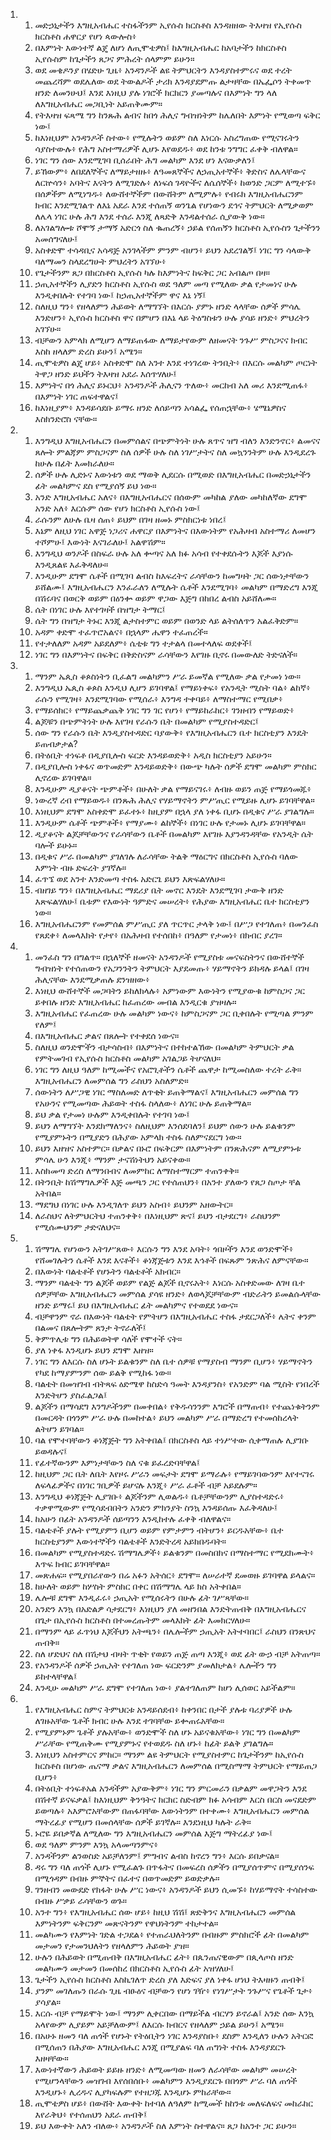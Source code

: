 <ol>
  <li>
    <ol>
      <li>መድኃኒታችን እግዚአብሔር ተስፋችንም ኢየሱስ ክርስቶስ እንዳዘዘው ትእዛዝ የኢየሱስ ክርስቶስ ሐዋርያ የሆነ ጳውሎስ፥</li>
      <li>በእምነት እውነተኛ ልጄ ለሆነ ለጢሞቴዎስ፤ ከእግዚአብሔር ከአባታችን ከክርስቶስ ኢየሱስም ከጌታችን ጸጋና ምሕረት ሰላምም ይሁን።</li>
      <li>ወደ መቄዶንያ በሄድሁ ጊዜ፥ አንዳንዶች ልዩ ትምህርትን እንዳያስተምሩና ወደ ተረት መጨረሻም ወደሌለው ወደ ትውልዶች ታሪክ እንዳያደምጡ ልታዛቸው በኤፌሶን ትቀመጥ ዘንድ ለመንሁህ፤ እንደ እነዚህ ያሉ ነገሮች ክርክርን ያመጣሉና በእምነት ግን ላለ ለእግዚአብሔር መጋቢነት አይጠቅሙም።</li>
      <li>የትእዛዝ ፍጻሜ ግን ከንጹሕ ልብና ከበጎ ሕሊና ግብዝነትም ከሌለበት እምነት የሚወጣ ፍቅር ነው፤</li>
      <li>ከእነዚህም አንዳንዶች ስተው፥ የሚሉትን ወይም ስለ እነርሱ አስረግጠው የሚናገሩትን ሳያስተውሉ፥ የሕግ አስተማሪዎች ሊሆኑ እየወደዱ፥ ወደ ከንቱ ንግግር ፈቀቅ ብለዋል።</li>
      <li>ነገር ግን ሰው እንደሚገባ ቢሰራበት ሕግ መልካም እንደ ሆነ እናውቃለን፤</li>
      <li>ይኸውም፥ ለበደለኞችና ለማይታዘዙ፥ ለዓመጸኞችና ለኃጢአተኞች፥ ቅድስና ለሌላቸውና ለርኵሳን፥ አባትና እናትን ለሚገድሉ፥ ለነፍሰ ገዳዮችና ለሴሰኞች፥ ከወንድ ጋርም ለሚተኙ፥ በሰዎችም ለሚነግዱ፥ ለውሸተኞችም በውሸትም ለሚምሉ፥ የብሩክ እግዚአብሔርንም ክብር እንደሚገልጥ ለእኔ አደራ እንደ ተሰጠኝ ወንጌል የሆነውን ደኅና ትምህርት ለሚቃወም ለሌላ ነገር ሁሉ ሕግ እንደ ተሰራ እንጂ ለጻድቅ እንዳልተሰራ ሲያውቅ ነው።</li>
      <li>ለአገልግሎቱ ሾሞኝ ታማኝ አድርጎ ስለ ቈጠረኝ፥ ኃይል የሰጠኝን ክርስቶስ ኢየሱስን ጌታችንን አመሰግናለሁ፤</li>
      <li>አስቀድሞ ተሳዳቢና አሳዳጅ አንገላችም ምንም ብሆን፥ ይህን አደረገልኝ፤ ነገር ግን ሳላውቅ ባለማመን ስላደረግሁት ምህረትን አገኘሁ፥</li>
      <li>የጌታችንም ጸጋ በክርስቶስ ኢየሱስ ካሉ ከእምነትና ከፍቅር ጋር አብልጦ በዛ።</li>
      <li>ኃጢአተኞችን ሊያድን ክርስቶስ ኢየሱስ ወደ ዓለም መጣ የሚለው ቃል የታመነና ሁሉ እንዲቀበሉት የተገባ ነው፤ ከኃጢአተኞችም ዋና እኔ ነኝ፤</li>
      <li>ስለዚህ ግን፥ የዘላለምን ሕይወት ለማግኘት በእርሱ ያምኑ ዘንድ ላላቸው ሰዎች ምሳሌ እንድሆን፥ ኢየሱስ ክርስቶስ ዋና በምሆን በእኔ ላይ ትዕግስቱን ሁሉ ያሳይ ዘንድ፥ ምህረትን አገኘሁ።</li>
      <li>ብቻውን አምላክ ለሚሆን ለማይጠፋው ለማይታየውም ለዘመናት ንጉሥ ምስጋናና ክብር እስከ ዘላለም ድረስ ይሁን፤ አሜን።</li>
      <li>ጢሞቴዎስ ልጄ ሆይ፥ አስቀድሞ ስለ አንተ እንደ ተነገረው ትንቢት፥ በእርሱ መልካም ጦርነት ትዋጋ ዘንድ ይህችን ትእዛዝ አደራ እሰጥሃለሁ፤</li>
      <li>እምነትና በጎ ሕሊና ይኑርህ፥ አንዳንዶች ሕሊናን ጥለው፥ መርከብ አለ መሪ እንደሚጠፋ፥ በእምነት ነገር ጠፍተዋልና፤</li>
      <li>ከእነዚያም፥ እንዳይሳደቡ ይማሩ ዘንድ ለሰይጣን አሳልፌ የሰጠኋቸው፥ ሄሜኔዎስና እስክንድሮስ ናቸው።</li>
    </ol>
  </li>
  <li>
    <ol>
      <li>እንግዲህ እግዚአብሔርን በመምሰልና በጭምትነት ሁሉ ጸጥና ዝግ ብለን እንድንኖር፥ ልመናና ጸሎት ምልጃም ምስጋናም ስለ ሰዎች ሁሉ ስለ ነገሥታትና ስለ መኳንንትም ሁሉ እንዲደረጉ ከሁሉ በፊት እመክራለሁ።</li>
      <li>ሰዎች ሁሉ ሊድኑና እውነቱን ወደ ማወቅ ሊደርሱ በሚወድ በእግዚአብሔር በመድኃኒታችን ፊት መልካምና ደስ የሚያሰኝ ይህ ነው።</li>
      <li>አንድ እግዚአብሔር አለና፥ በእግዚአብሔርና በሰውም መካከል ያለው መካከለኛው ደግሞ አንድ አለ፥ እርሱም ሰው የሆነ ክርስቶስ ኢየሱስ ነው፤</li>
      <li>ራሱንም ለሁሉ ቤዛ ሰጠ፥ ይህም በገዛ ዘመኑ ምስክርነቱ ነበረ፤</li>
      <li>እኔም ለዚህ ነገር አዋጅ ነጋሪና ሐዋርያ በእምነትና በእውነትም የአሕዛብ አስተማሪ ለመሆን ተሾምሁ፤ እውነት እናገራለሁ፤ አልዋሽም።</li>
      <li>እንግዲህ ወንዶች በስፍራ ሁሉ አለ ቍጣና አለ ክፉ አሳብ የተቀደሱትን እጆች እያነሱ እንዲጸልዩ እፈቅዳለሁ።</li>
      <li>እንዲሁም ደግሞ ሴቶች በሚገባ ልብስ ከእፍረትና ራሳቸውን ከመግዛት ጋር ሰውነታቸውን ይሸልሙ፤ እግዚአብሔርን እንፈራለን ለሚሉት ሴቶች እንደሚገባ፥ መልካም በማድረግ እንጂ በሽሩባና በወርቅ ወይም በዕንቍ ወይም ዋጋው እጅግ በከበረ ልብስ አይሸለሙ።</li>
      <li>ሴት በነገር ሁሉ እየተገዛች በዝግታ ትማር፤</li>
      <li>ሴት ግን በዝግታ ትኑር እንጂ ልታስተምር ወይም በወንድ ላይ ልትሰለጥን አልፈቅድም።</li>
      <li>አዳም ቀድሞ ተፈጥሮአልና፥ በኋላም ሔዋን ተፈጠረች።</li>
      <li>የተታለለም አዳም አይደለም፥ ሴቲቱ ግን ተታልላ በመተላለፍ ወደቀች፤</li>
      <li>ነገር ግን በእምነትና በፍቅር በቅድስናም ራሳቸውን እየገዙ ቢኖሩ በመውለድ ትድናለች።</li>
    </ol>
  </li>
  <li>
    <ol>
      <li>ማንም ኤጲስ ቆጶስነትን ቢፈልግ መልካምን ሥራ ይመኛል የሚለው ቃል የታመነ ነው።</li>
      <li>እንግዲህ ኤጲስ ቆጶስ እንዲህ ሊሆን ይገባዋል፤ የማይነቀፍ፥ የአንዲት ሚስት ባል፥ ልከኛ፥ ራሱን የሚገዛ፥ እንደሚገባው የሚሰራ፥ እንግዳ ተቀባይ፥ ለማስተማር የሚበቃ፥</li>
      <li>የማይሰክር፥ የማይጨቃጨቅ ነገር ግን ገር የሆነ፥ የማይከራከር፥ ገንዘብን የማይወድ፥</li>
      <li>ልጆቹን በጭምትነት ሁሉ እየገዛ የራሱን ቤት በመልካም የሚያስተዳድር፤</li>
      <li>ሰው ግን የራሱን ቤት እንዲያስተዳድር ባያውቅ፥ የእግዚአብሔርን ቤተ ክርስቲያን እንዴት ይጠብቃታል?</li>
      <li>በትዕቢት ተነፍቶ በዲያቢሎስ ፍርድ እንዳይወድቅ፥ አዲስ ክርስቲያን አይሁን።</li>
      <li>በዲያቢሎስ ነቀፋና ወጥመድም እንዳይወድቅ፥ በውጭ ካሉት ሰዎች ደግሞ መልካም ምስክር ሊኖረው ይገባዋል።</li>
      <li>እንዲሁም ዲያቆናት ጭምቶች፥ በሁለት ቃል የማይናገሩ፥ ለብዙ ወይን ጠጅ የማይጎመጁ፥</li>
      <li>ነውረኛ ረብ የማይወዱ፥ በንጹሕ ሕሊና የሃይማኖትን ምሥጢር የሚይዙ ሊሆኑ ይገባቸዋል።</li>
      <li>እነዚህም ደግሞ አስቀድሞ ይፈተኑ፥ ከዚያም በኋላ ያለ ነቀፋ ቢሆኑ በዲቁና ሥራ ያገልግሉ።</li>
      <li>እንዲሁም ሴቶች ጭምቶች፥ የማያሙ፥ ልከኞች፥ በነገር ሁሉ የታመኑ ሊሆኑ ይገባቸዋል።</li>
      <li>ዲያቆናት ልጆቻቸውንና የራሳቸውን ቤቶች በመልካም እየገዙ እያንዳንዳቸው የአንዲት ሴት ባሎች ይሁኑ።</li>
      <li>በዲቁና ሥራ በመልካም ያገለገሉ ለራሳቸው ትልቅ ማዕርግና በክርስቶስ ኢየሱስ ባለው እምነት ብዙ ድፍረት ያገኛሉ።</li>
      <li>ፈጥኜ ወደ አንተ እንድመጣ ተስፋ አድርጌ ይህን እጽፍልሃለሁ።</li>
      <li>ብዘገይ ግን፥ በእግዚአብሔር ማደሪያ ቤት መኖር እንዴት እንደሚገባ ታውቅ ዘንድ እጽፍልሃለሁ፤ ቤቱም የእውነት ዓምድና መሠረት፥ የሕያው እግዚአብሔር ቤተ ክርስቲያን ነው።</li>
      <li>እግዚአብሔርንም የመምሰል ምሥጢር ያለ ጥርጥር ታላቅ ነው፤ በሥጋ የተገለጠ፥ በመንፈስ የጸደቀ፥ ለመላእክት የታየ፥ በአሕዛብ የተሰበከ፥ በዓለም የታመነ፥ በክብር ያረገ።</li>
    </ol>
  </li>
  <li>
    <ol>
      <li>መንፈስ ግን በግልጥ። በኋለኞች ዘመናት አንዳንዶች የሚያስቱ መናፍስትንና በውሸተኞች ግብዝነት የተሰጠውን የአጋንንትን ትምህርት እያደመጡ፥ ሃይማኖትን ይክዳሉ ይላል፤ በገዛ ሕሊናቸው እንደሚቃጠሉ ደንዝዘው፥</li>
      <li>እነዚህ ውሸተኞች መጋባትን ይከለክላሉ፥ አምነውም እውነትን የሚያውቁ ከምስጋና ጋር ይቀበሉ ዘንድ እግዚአብሔር ከፈጠረው መብል እንዲርቁ ያዝዛሉ።</li>
      <li>እግዚአብሔር የፈጠረው ሁሉ መልካም ነውና፥ ከምስጋናም ጋር ቢቀበሉት የሚጣል ምንም የለም፤</li>
      <li>በእግዚአብሔር ቃልና በጸሎት የተቀደሰ ነውና።</li>
      <li>ስለዚህ ወንድሞችን ብታሳስብ፥ በእምነትና በተከተልኸው በመልካም ትምህርት ቃል የምትመገብ የኢየሱስ ክርስቶስ መልካም አገልጋይ ትሆናለህ።</li>
      <li>ነገር ግን ለዚህ ዓለም ከሚመችና የአሮጊቶችን ሴቶች ጨዋታ ከሚመስለው ተረት ራቅ። እግዚአብሔርን ለመምሰል ግን ራስህን አስለምድ።</li>
      <li>ሰውነትን ለሥጋዊ ነገር ማስለመድ ለጥቂት ይጠቅማልና፤ እግዚአብሔርን መምሰል ግን የአሁንና የሚመጣው ሕይወት ተስፋ ስላለው፥ ለነገር ሁሉ ይጠቅማል።</li>
      <li>ይህ ቃል የታመነ ሁሉም እንዲቀበሉት የተገባ ነው፤</li>
      <li>ይህን ለማግኘት እንደክማለንና፥ ስለዚህም እንሰደባለን፤ ይህም ሰውን ሁሉ ይልቁንም የሚያምኑትን በሚያድን በሕያው አምላክ ተስፋ ስለምናደርግ ነው።</li>
      <li>ይህን እዘዝና አስተምር። በቃልና በኑሮ በፍቅርም በእምነትም በንጽሕናም ለሚያምኑቱ ምሳሌ ሁን እንጂ፥ ማንም ታናሽነትህን አይናቀው።</li>
      <li>እስክመጣ ድረስ ለማንበብና ለመምከር ለማስተማርም ተጠንቀቅ።</li>
      <li>በትንቢት ከሽማግሌዎች እጅ መጫን ጋር የተሰጠህን፥ በአንተ ያለውን የጸጋ ስጦታ ቸል አትበል።</li>
      <li>ማደግህ በነገር ሁሉ እንዲገለጥ ይህን አስብ፥ ይህንም አዘውትር።</li>
      <li>ለራስህና ለትምህርትህ ተጠንቀቅ፥ በእነዚህም ጽና፤ ይህን ብታደርግ፥ ራስህንም የሚሰሙህንም ታድናለህና።</li>
    </ol>
  </li>
  <li>
    <ol>
      <li>ሽማግሌ የሆነውን አትገሥጸው፥ እርሱን ግን እንደ አባት፥ ጎበዞችን እንደ ወንድሞች፥ የሸመገሉትን ሴቶች እንደ እናቶች፥ ቆነጃጅቱን እንደ እኅቶች በፍጹም ንጽሕና ለምናቸው።</li>
      <li>በእውነት ባልቴቶች የሆኑትን ባልቴቶች አክብር።</li>
      <li>ማንም ባልቴት ግን ልጆች ወይም የልጅ ልጆች ቢኖሩአት፥ እነርሱ አስቀድመው ለገዛ ቤተ ሰዎቻቸው እግዚአብሔርን መምሰል ያሳዩ ዘንድ፥ ለወላጆቻቸውም ብድራትን ይመልሱላቸው ዘንድ ይማሩ፤ ይህ በእግዚአብሔር ፊት መልካምና የተወደደ ነውና።</li>
      <li>ብቻዋንም ኖራ በእውነት ባልቴት የምትሆን በእግዚአብሔር ተስፋ ታደርጋለች፥ ሌትና ቀንም በልመና በጸሎትም ጸንታ ትኖራለች፤</li>
      <li>ቅምጥሊቱ ግን በሕይወትዋ ሳለች የሞተች ናት።</li>
      <li>ያለ ነቀፋ እንዲሆኑ ይህን ደግሞ እዘዝ።</li>
      <li>ነገር ግን ለእርሱ ስለ ሆኑት ይልቁንም ስለ ቤተ ሰዎቹ የማያስብ ማንም ቢሆን፥ ሃይማኖትን የካደ ከማያምንም ሰው ይልቅ የሚከፋ ነው።</li>
      <li>ባልቴት በመዝገብ ብትጻፍ ዕድሜዋ ከስድሳ ዓመት እንዳያንስ፥ የአንድም ባል ሚስት የነበረች እንድትሆን ያስፈልጋል፤</li>
      <li>ልጆችን በማሳደግ እንግዶችንም በመቀበል፥ የቅዱሳንንም እግሮች በማጠብ፥ የተጨነቁትንም በመርዳት በጎንም ሥራ ሁሉ በመከተል፥ ይህን መልካም ሥራ በማድረግ የተመሰከረላት ልትሆን ይገባል።</li>
      <li>ባል የሞተባቸውን ቆነጃጅት ግን አትቀበል፤ በክርስቶስ ላይ ተነሥተው ሲቀማጠሉ ሊያገቡ ይወዳሉና፤</li>
      <li>የፊተኛውንም እምነታቸውን ስለ ናቁ ይፈረድባቸዋል፤</li>
      <li>ከዚህም ጋር ቤት ለቤት እየዞሩ ሥራን መፍታት ደግሞ ይማራሉ፥ የማይገባውንም እየተናገሩ ለፍላፊዎችና በነገር ገቢዎች ይሆናሉ እንጂ፥ ሥራ ፈቶች ብቻ አይደሉም።</li>
      <li>እንግዲህ ቆነጃጅት ሊያገቡ፥ ልጆችንም ሊወልዱ፥ ቤቶቻቸውንም ሊያስተዳድሩ፥ ተቃዋሚውም የሚሳደብበትን አንድን ምክንያት ስንኳ እንዳይሰጡ እፈቅዳለሁ፤</li>
      <li>ከአሁን በፊት አንዳንዶች ሰይጣንን እንዲከተሉ ፈቀቅ ብለዋልና።</li>
      <li>ባልቴቶች ያሉት የሚያምን ቢሆን ወይም የምታምን ብትሆን፥ ይርዱአቸው፥ ቤተ ክርስቲያንም እውነተኞችን ባልቴቶች እንድትረዳ አይክበዱባት።</li>
      <li>በመልካም የሚያስተዳድሩ ሽማግሌዎች፥ ይልቁንም በመስበክና በማስተማር የሚደክሙት፥ እጥፍ ክብር ይገባቸዋል።</li>
      <li>መጽሐፍ። የሚያበራየውን በሬ አፉን አትሰር፥ ደግሞ። ለሠራተኛ ደመወዙ ይገባዋል ይላልና።</li>
      <li>ከሁለት ወይም ከሦስት ምስክር በቀር በሽማግሌ ላይ ክስ አትቀበል።</li>
      <li>ሌሎቹ ደግሞ እንዲፈሩ፥ ኃጢአት የሚሰሩትን በሁሉ ፊት ገሥጻቸው።</li>
      <li>አንድን እንኳ በአድልዎ ሳታደርግ፥ እነዚህን ያለ መዘንበል እንድትጠብቅ በእግዚአብሔርና በጌታ በኢየሱስ ክርስቶስ በተመረጡትም መላእክት ፊት እመክርሃለሁ።</li>
      <li>በማንም ላይ ፈጥነህ እጆችህን አትጫን፥ በሌሎችም ኃጢአት አትተባበር፤ ራስህን በንጽህና ጠብቅ።</li>
      <li>ስለ ሆድህና ስለ በሽታህ ብዛት ጥቂት የወይን ጠጅ ጠጣ እንጂ፥ ወደ ፊት ውኃ ብቻ አትጠጣ።</li>
      <li>የአንዳንዶች ሰዎች ኃጢአት የተገለጠ ነው ፍርድንም ያመለክታል፥ ሌሎችን ግን ይከተላቸዋል፤</li>
      <li>እንዲሁ መልካም ሥራ ደግሞ የተገለጠ ነው፥ ያልተገለጠም ከሆነ ሊሰወር አይችልም።</li>
    </ol>
  </li>
  <li>
    <ol>
      <li>የእግዚአብሔር ስምና ትምህርቱ አንዳይሰደብ፥ ከቀንበር በታች ያሉቱ ባሪያዎች ሁሉ ለገዙአቸው ጌቶች ክብር ሁሉ እንደ ተገባቸው ይቍጠሩአቸው።</li>
      <li>የሚያምኑም ጌቶች ያሉአቸው፥ ወንድሞች ስለ ሆኑ አይናቁአቸው፥ ነገር ግን በመልካም ሥራቸው የሚጠቅሙ የሚያምኑና የተወደዱ ስለ ሆኑ፥ ከፊት ይልቅ ያገልግሉ።</li>
      <li>እነዚህን አስተምርና ምከር። ማንም ልዩ ትምህርት የሚያስተምር ከጌታችንም ከኢየሱስ ክርስቶስ በሆነው ጤናማ ቃልና እግዚአብሔርን ለመምሰል በሚስማማ ትምህርት የማይጠጋ ቢሆን፥</li>
      <li>በትዕቢት ተነፍቶአል አንዳችም አያውቅም፥ ነገር ግን ምርመራን በቃልም መዋጋትን እንደ በሽተኛ ይናፍቃል፤ ከእነዚህም ቅንዓትና ክርክር ስድብም ክፉ አሳብም እርስ በርስ መናደድም ይወጣሉ፥ አእምሮአቸውም በጠፋባቸው እውነትንም በተቀሙ፥ እግዚአብሔርን መምሰል ማትረፊያ የሚሆን በመሰላቸው ሰዎች ይገኛሉ። እንደነዚህ ካሉት ራቅ።</li>
      <li>ኑሮዬ ይበቃኛል ለሚለው ግን እግዚአብሔርን መምሰል እጅግ ማትረፊያ ነው፤</li>
      <li>ወደ ዓለም ምንም እንኳ አላመጣንምና፥</li>
      <li>አንዳችንም ልንወስድ አይቻለንም፤ ምግብና ልብስ ከኖረን ግን፥ እርሱ ይበቃናል።</li>
      <li>ዳሩ ግን ባለ ጠጎች ሊሆኑ የሚፈልጉ በጥፋትና በመፍረስ ሰዎችን በሚያሰጥምና በሚያሰንፍ በሚጎዳም በብዙ ምኞትና በፈተና በወጥመድም ይወድቃሉ።</li>
      <li>ገንዘብን መውደድ የክፋት ሁሉ ሥር ነውና፥ አንዳንዶች ይህን ሲመኙ፥ ከሃይማኖት ተሳስተው በብዙ ሥቃይ ራሳቸውን ወጉ።</li>
      <li>አንተ ግን፥ የእግዚአብሔር ሰው ሆይ፥ ከዚህ ሽሽ፤ ጽድቅንና እግዚአብሔርን መምሰል እምነትንም ፍቅርንም መጽናትንም የዋህነትንም ተከታተል።</li>
      <li>መልካሙን የእምነት ገድል ተጋደል፥ የተጠራህለትንም በብዙም ምስክሮች ፊት በመልካም መታመን የታመንህለትን የዘላለምን ሕይወት ያዝ።</li>
      <li>ሁሉን በሕይወት በሚጠብቅ በእግዚአብሔር ፊት፥ በጴንጤናዊውም በጲላጦስ ዘንድ መልካሙን መታመን በመሰከረ በክርስቶስ ኢየሱስ ፊት አዝሃለሁ፤</li>
      <li>ጌታችን ኢየሱስ ክርስቶስ እስኪገለጥ ድረስ ያለ እድፍና ያለ ነቀፋ ሆነህ ትእዛዙን ጠብቅ፤</li>
      <li>ያንም መገለጡን በራሱ ጊዜ ብፁዕና ብቻውን የሆነ ገዥ፥ የነገሥታት ንጉሥና የጌቶች ጌታ፥ ያሳያል።</li>
      <li>እርሱ ብቻ የማይሞት ነው፤ ማንም ሊቀርበው በማይችል ብርሃን ይኖራል፤ አንድ ሰው እንኳ አላየውም ሊያይም አይቻለውም፤ ለእርሱ ክብርና የዘላለም ኃይል ይሁን፤ አሜን።</li>
      <li>በአሁኑ ዘመን ባለ ጠጎች የሆኑት የትዕቢትን ነገር እንዳያስቡ፥ ደስም እንዲለን ሁሉን አትርፎ በሚሰጠን በሕያው እግዚአብሔር እንጂ በሚያልፍ ባለ ጠግነት ተስፋ እንዳያደርጉ እዘዛቸው።</li>
      <li>እውነተኛውን ሕይወት ይይዙ ዘንድ፥ ለሚመጣው ዘመን ለራሳቸው መልካም መሠረት የሚሆንላቸውን መዝገብ እየሰበሰቡ፥ መልካምን እንዲያደርጉ በበጎም ሥራ ባለ ጠጎች እንዲሆኑ፥ ሊረዱና ሊያካፍሉም የተዘጋጁ እንዲሆኑ ምከራቸው።</li>
      <li>ጢሞቴዎስ ሆይ፥ በውሸት እውቀት ከተባለ ለዓለም ከሚመች ከከንቱ መለፍለፍና መከራከር እየራቅህ፥ የተሰጠህን አደራ ጠብቅ፤</li>
      <li>ይህ እውቀት አለን ብለው፥ አንዳንዶች ስለ እምነት ስተዋልና። ጸጋ ከአንተ ጋር ይሁን።</li>
    </ol>
  </li>
</ol>